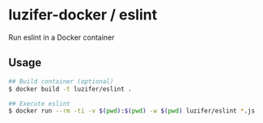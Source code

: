 # luzifer-docker / eslint

Run eslint in a Docker container

## Usage

```bash
## Build container (optional)
$ docker build -t luzifer/eslint .

## Execute eslint
$ docker run --rm -ti -v $(pwd):$(pwd) -w $(pwd) luzifer/eslint *.js
```
